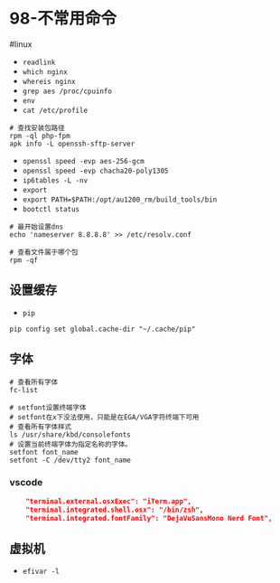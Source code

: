 # 98-不常用命令
#linux 

- `readlink`
- `which nginx`
- `whereis nginx`
- `grep aes /proc/cpuinfo`
- `env`
- `cat /etc/profile`

```shell
# 查找安装包路径
rpm -ql php-fpm
apk info -L openssh-sftp-server
```

- `openssl speed -evp aes-256-gcm`
- `openssl speed -evp chacha20-poly1305`
- `ip6tables -L -nv`
- `export`
- `export PATH=$PATH:/opt/au1200_rm/build_tools/bin`
- `bootctl status`

```shell
# 最开始设置dns
echo 'nameserver 8.8.8.8' >> /etc/resolv.conf
```

```shell
# 查看文件属于哪个包
rpm -qf
```

## 设置缓存

- `pip`

```shell
pip config set global.cache-dir "~/.cache/pip"
```

## 字体

```shell
# 查看所有字体
fc-list

# setfont设置终端字体
# setfont在x下没法使用，只能是在EGA/VGA字符终端下可用
# 查看所有字体样式
ls /usr/share/kbd/consolefonts
# 设置当前终端字体为指定名称的字体。
setfont font_name
setfont -C /dev/tty2 font_name
```

### vscode
```json
    "terminal.external.osxExec": "iTerm.app",
    "terminal.integrated.shell.osx": "/bin/zsh",
    "terminal.integrated.fontFamily": "DejaVuSansMono Nerd Font",
```

## 虚拟机

- `efivar -l`

